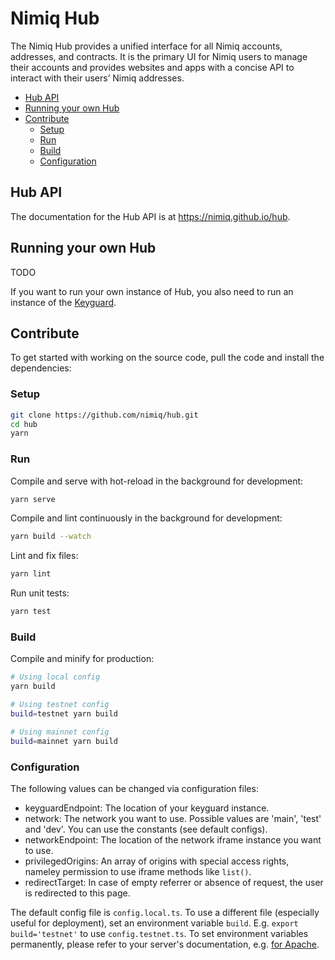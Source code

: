 # Nimiq Hub <!-- omit in toc -->

The Nimiq Hub provides a unified interface for all Nimiq accounts, addresses, and
contracts. It is the primary UI for Nimiq users to manage their accounts and provides
websites and apps with a concise API to interact with their users’ Nimiq addresses.

- [Hub API](#hub-api)
- [Running your own Hub](#running-your-own-hub)
- [Contribute](#contribute)
    - [Setup](#setup)
    - [Run](#run)
    - [Build](#build)
    - [Configuration](#configuration)

## Hub API

The documentation for the Hub API is at https://nimiq.github.io/hub.

## Running your own Hub

TODO

If you want to run your own instance of Hub, you also need to run
an instance of the [Keyguard](https://github.com/nimiq/keyguard/).

## Contribute

To get started with working on the source code, pull the code and install the dependencies:

### Setup

```bash
git clone https://github.com/nimiq/hub.git
cd hub
yarn
```

### Run

Compile and serve with hot-reload in the background for development:

```bash
yarn serve
```

Compile and lint continuously in the background for development:

```bash
yarn build --watch
```

Lint and fix files:

```bash
yarn lint
```

Run unit tests:

```bash
yarn test
```

### Build

Compile and minify for production:

```bash
# Using local config
yarn build

# Using testnet config
build=testnet yarn build

# Using mainnet config
build=mainnet yarn build
```

### Configuration

The following values can be changed via configuration files:

- keyguardEndpoint: The location of your keyguard instance.
- network: The network you want to use. Possible values are 'main', 'test' and
  'dev'. You can use the constants (see default configs).
- networkEndpoint: The location of the network iframe instance you want to use.
- privilegedOrigins: An array of origins with special access rights, nameley
  permission to use iframe methods like `list()`.
- redirectTarget: In case of empty referrer or absence of request, the user is
  redirected to this page.

The default config file is `config.local.ts`. To use a different file
(especially useful for deployment), set an environment variable
`build`. E.g. `export build='testnet'` to use `config.testnet.ts`. To set
environment variables permanently, please refer to your server's documentation,
e.g. [for Apache](https://httpd.apache.org/docs/2.4/env.html).
